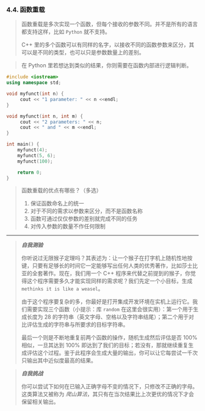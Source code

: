 
### 4.4. 函数重载
> 函数重载是多次实现一个函数，但每个接收的参数不同。并不是所有的语言都支持这样，比如 `Python` 就不支持。
>
> C++ 里的多个函数可以有同样的名字，以接收不同的函数参数来区分，其可以是不同的类型，也可以只是参数数量上的差别。

> 在 Python 里若想达到类似的结果，你则需要在函数内部进行逻辑判断。
```cpp
#include <iostream>
using namespace std;

void myfunct(int n) {
     cout << "1 parameter: " << n <<endl;
}

void myfunct(int n, int m) {
     cout << "2 parameters: " << n;
     cout << " and " << m <<endl;
}

int main() {
    myfunct(4);
    myfunct(5, 6);
    myfunct(100);

    return 0;
}
```

> 函数重载的优点有哪些？（多选）
>
> 1. 保证函数命名上的统一
> 2. 对于不同的需求以参数来区分，而不是函数名称
> 3. 函数可通过仅仅参数的差别就完成不同的任务
> 4. 对传入参数的数量不作任何限制

<hr/>

> ***自我测验***
>
> 你听说过无限猴子定理吗？其表述为：让一个猴子在打字机上随机性地按键，只要有足够长的时间它一定能够写出任何人类的优秀著作，比如莎士比亚的全套著作。现在，我们用一个 C++ 程序来代替之前提到的猴子，你觉得这个程序需要多久才能实现同样的需求呢？我们先定一个小目标，生成 `methinks it is like a weasel`。
>
> 由于这个程序要复杂的多，你最好是打开集成开发环境在实机上运行它。我们需要实现三个函数（小提示：库 `random` 在这里会很实用）：第一个用于生成长度为 28 的字符串（英文字母、空格以及字符串结尾）；第二个用于对比评估生成的字符串与所要求的目标字符串。
>
> 最后一个则是不断地重复前两个函数的操作，随机生成然后评估是否 100% 相似，一旦其达到 100% 即达到了我们的目标；若没有，那就继续重复生成评估这个过程。鉴于此程序会生成大量的输出，你可以让它每尝试一千次只输出其中近似度最高的结果。

> ***自我挑战***
>
> 你可以尝试下如何在已输入正确字母不变的情况下，只修改不正确的字母。这类算法又被称为 *爬山算法*，其只有在当次结果比上次更优的情况下才会保留相关输出。

